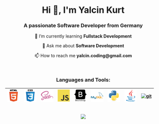 
<h1 align="center">Hi 👋, I'm Yalcin Kurt</h1>
<h3 align="center">A passionate Software Developer from Germany</h3>


<p align="center">🌱 I’m currently learning <b>Fullstack Development</b></p>
<p align="center">💬 Ask me about <b>Software Development</b></p>
<p align="center">📫 How to reach me <b>yalcin.coding@gmail.com</b></p>

<br>

<h3 align="center">Languages and Tools:</h3>

<div align="center">

| <a href="https://www.w3.org/html/" target="_blank" rel="noreferrer"> <img src="https://raw.githubusercontent.com/devicons/devicon/master/icons/html5/html5-original-wordmark.svg" alt="html5" width="40" height="40"/></a> | <a href="https://www.w3schools.com/css/" target="_blank" rel="noreferrer"> <img src="https://raw.githubusercontent.com/devicons/devicon/master/icons/css3/css3-original-wordmark.svg" alt="css3" width="40" height="40"/></a> | <a href="https://sass-lang.com" target="_blank" rel="noreferrer"> <img src="https://raw.githubusercontent.com/devicons/devicon/master/icons/sass/sass-original.svg" alt="sass" width="40" height="40"/></a> | <a href="https://developer.mozilla.org/en-US/docs/Web/JavaScript" target="_blank" rel="noreferrer"> <img src="https://raw.githubusercontent.com/devicons/devicon/master/icons/javascript/javascript-original.svg" alt="javascript" width="40" height="40"/></a> | <a href="https://getbootstrap.com" target="_blank" rel="noreferrer"><img src="https://raw.githubusercontent.com/devicons/devicon/master/icons/bootstrap/bootstrap-plain-wordmark.svg" alt="bootstrap" width="40" height="40"/></a> | <a href="https://www.mysql.com/" target="_blank" rel="noreferrer"> <img src="https://raw.githubusercontent.com/devicons/devicon/master/icons/mysql/mysql-original-wordmark.svg" alt="mysql" width="40" height="40"/></a> | <a href="https://www.python.org" target="_blank" rel="noreferrer"> <img src="https://raw.githubusercontent.com/devicons/devicon/master/icons/python/python-original.svg" alt="python" width="40" height="40"/></a> | <a href="https://www.java.com" target="_blank" rel="noreferrer"> <img src="https://raw.githubusercontent.com/devicons/devicon/master/icons/java/java-original.svg" alt="java" width="40" height="40"/></a> | <a href="https://git-scm.com/" target="_blank" rel="noreferrer"> <img src="https://www.vectorlogo.zone/logos/git-scm/git-scm-icon.svg" alt="git" width="40" height="40"/></a> |
| --- |:-------------:|:-----:|:-------------:|:-------------:|:-----:|:-------------:|:-------------:|:-----:|
  
</div>
  
<br>

<!-- <a href="https://github.com/anuraghazra/github-readme-stats"><img align="center" src="https://github-readme-stats.vercel.app/api?username=YalcinKurt89&show_icons=true&include_all_commits=true&theme=buefy&hide_border=true" alt="Anurag's github stats" /></a> -->

<div align="center">
  <a href="https://github.com/anuraghazra/github-readme-stats"><img align="center" src="https://github-readme-stats.vercel.app/api/top-langs/?username=anuraghazra&layout=compact&theme=buefy&hide_border=true" /></a> 
</div>

<!-- [![YalcinKurt89's GitHub | Languages Over Time](https://stats.quine.sh/YalcinKurt89/languages-over-time?theme=dark)](http://localhost:3000?utm_source=widgets&utm_campaign=YalcinKurt89) -->


